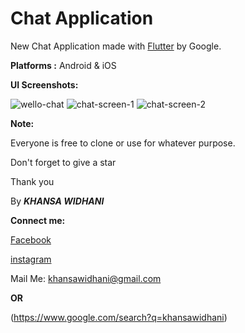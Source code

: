 # Chat Application

New Chat Application made with [Flutter](https://flutter.dev/) by Google.


**Platforms :** Android & iOS


**UI Screenshots:**

![wello-chat](https://user-images.githubusercontent.com/57295367/138664031-e4ed883f-d33c-4d8a-8db8-51890668a92a.png) 
![chat-screen-1](https://user-images.githubusercontent.com/57295367/138664017-bdebf38d-1c0f-49cd-a98b-ee941e60e3bc.png) 
![chat-screen-2](https://user-images.githubusercontent.com/57295367/138664135-1b79958c-bdb1-4a83-83df-48c3fdd02271.png) 



**Note:**

Everyone is free to clone or use for whatever purpose.

Don't forget to give a star

Thank you

By ***KHANSA WIDHANI***


**Connect me:**

[Facebook](https://www.facebook.com/khansawidhani/)

[instagram](https://www.instagram.com/khansawidhani/)

Mail Me: khansawidhani@gmail.com

**OR**

(https://www.google.com/search?q=khansawidhani)




